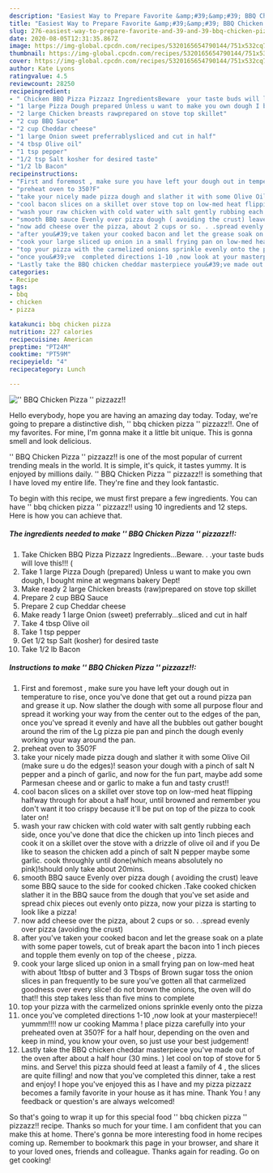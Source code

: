 ```yaml
---
description: "Easiest Way to Prepare Favorite &amp;#39;&amp;#39; BBQ Chicken Pizza &amp;#39;&amp;#39; pizzazz!!"
title: "Easiest Way to Prepare Favorite &amp;#39;&amp;#39; BBQ Chicken Pizza &amp;#39;&amp;#39; pizzazz!!"
slug: 276-easiest-way-to-prepare-favorite-and-39-and-39-bbq-chicken-pizza-and-39-and-39-pizzazz
date: 2020-08-05T12:31:35.867Z
image: https://img-global.cpcdn.com/recipes/5320165654790144/751x532cq70/bbq-chicken-pizza-pizzazz-recipe-main-photo.jpg
thumbnail: https://img-global.cpcdn.com/recipes/5320165654790144/751x532cq70/bbq-chicken-pizza-pizzazz-recipe-main-photo.jpg
cover: https://img-global.cpcdn.com/recipes/5320165654790144/751x532cq70/bbq-chicken-pizza-pizzazz-recipe-main-photo.jpg
author: Kate Lyons
ratingvalue: 4.5
reviewcount: 28250
recipeingredient:
- " Chicken BBQ Pizza Pizzazz IngredientsBeware  your taste buds will love this "
- "1 large Pizza Dough prepared Unless u want to make you own dough I bought mine at wegmans bakery Dept"
- "2 large Chicken breasts rawprepared on stove top skillet"
- "2 cup BBQ Sauce"
- "2 cup Cheddar cheese"
- "1 large Onion sweet preferrablysliced and cut in half"
- "4 tbsp Olive oil"
- "1 tsp pepper"
- "1/2 tsp Salt kosher for desired taste"
- "1/2 lb Bacon"
recipeinstructions:
- "First and foremost , make sure you have left your dough out in temperature to rise, once you&#39;ve done that get out a round pizza pan and grease it up. Now slather the dough with some all purpose flour and spread it working your way from the center out to the edges of the pan, once you&#39;ve spread it evenly and have all the bubbles out gather bought around the rim of the Lg pizza pie pan and pinch the dough evenly working your way around the pan."
- "preheat oven to 350?F"
- "take your nicely made pizza dough and slather it with some Olive Oil (make sure u do the edges)! season your dough with a pinch of salt N pepper and a pinch of garlic, and now for the fun part,  maybe add some Parmesan cheese and or garlic to make a fun and tasty crust!!"
- "cool bacon slices on a skillet over stove top on low-med heat flipping halfway through for about a half hour, until browned and remember you don&#39;t want it too crispy because it&#39;ll be put on top of the pizza to cook later on!"
- "wash your raw chicken with cold water with salt gently rubbing each side, once you&#39;ve done that dice the chicken up into 1inch pieces and cook it on a skillet over the stove with a drizzle of olive oil and if you De like to season the chicken add a pinch of salt N pepper maybe some garlic. cook throughly until done(which means absolutely no pink)!should only take about 20mins."
- "smooth BBQ sauce Evenly over pizza dough ( avoiding the crust) leave some BBQ sauce to the side for cooked chicken .Take cooked chicken slather it in the BBQ sauce from the dough that you&#39;ve set aside and spread chix pieces out evenly onto pizza, now your pizza is starting to look like a pizza!"
- "now add cheese over the pizza, about 2 cups or so. . .spread evenly over pizza (avoiding the crust)"
- "after you&#39;ve taken your cooked bacon and let the grease soak on a plate with some paper towels, cut of break apart the bacon into 1 inch pieces and topple them evenly on top of the cheese , pizza."
- "cook your large sliced up onion in a small frying pan on low-med heat with about 1tbsp of butter and 3 Tbsps of Brown sugar toss the onion slices in pan frequently to be sure you&#39;ve gotten all that carmelized goodness over every slice!  do not brown the onions, the oven will do that!! this step takes less than five mins to complete"
- "top your pizza with the carmelized onions sprinkle evenly onto the pizza"
- "once you&#39;ve  completed directions 1-10 ,now look at your masterpiece!!  yummm!!!!  now ur cooking Mamma !  place pizza carefully into your preheated oven at 350?F for a half hour, depending on the oven and keep in mind,  you know your oven, so just use your best judgement!"
- "Lastly take the BBQ chicken cheddar masterpiece you&#39;ve made out of the oven after about a half hour (30 mins. ) let cool on top of stove for 5 mins. and Serve! this pizza should feed at least a family of 4 , the slices are quite filling! and now that you&#39;ve completed this dinner, take a rest and enjoy! I hope you&#39;ve enjoyed this as I have and my pizza pizzazz becomes a family favorite in your house as it has mine.  Thank You ! any feedback or question&#39;s are always welcomed!"
categories:
- Recipe
tags:
- bbq
- chicken
- pizza

katakunci: bbq chicken pizza 
nutrition: 227 calories
recipecuisine: American
preptime: "PT24M"
cooktime: "PT59M"
recipeyield: "4"
recipecategory: Lunch

---
```



![&#39;&#39; BBQ Chicken Pizza &#39;&#39; pizzazz!!](https://img-global.cpcdn.com/recipes/5320165654790144/751x532cq70/bbq-chicken-pizza-pizzazz-recipe-main-photo.jpg)

Hello everybody, hope you are having an amazing day today. Today, we're going to prepare a distinctive dish, &#39;&#39; bbq chicken pizza &#39;&#39; pizzazz!!. One of my favorites. For mine, I'm gonna make it a little bit unique. This is gonna smell and look delicious.

&#39;&#39; BBQ Chicken Pizza &#39;&#39; pizzazz!! is one of the most popular of current trending meals in the world. It is simple, it's quick, it tastes yummy. It is enjoyed by millions daily. &#39;&#39; BBQ Chicken Pizza &#39;&#39; pizzazz!! is something that I have loved my entire life. They're fine and they look fantastic.




To begin with this recipe, we must first prepare a few ingredients. You can have &#39;&#39; bbq chicken pizza &#39;&#39; pizzazz!! using 10 ingredients and 12 steps. Here is how you can achieve that.

<!--inarticleads1-->

##### The ingredients needed to make &#39;&#39; BBQ Chicken Pizza &#39;&#39; pizzazz!!:

1. Take  Chicken BBQ Pizza Pizzazz Ingredients...Beware. . .your taste buds will love this!!! (
1. Take 1 large Pizza Dough (prepared) Unless u want to make you own dough, I bought mine at wegmans bakery Dept!
1. Make ready 2 large Chicken breasts (raw)prepared on stove top skillet
1. Prepare 2 cup BBQ Sauce
1. Prepare 2 cup Cheddar cheese
1. Make ready 1 large Onion (sweet) preferrably...sliced and cut in half
1. Take 4 tbsp Olive oil
1. Take 1 tsp pepper
1. Get 1/2 tsp Salt (kosher) for desired taste
1. Take 1/2 lb Bacon




<!--inarticleads2-->

##### Instructions to make &#39;&#39; BBQ Chicken Pizza &#39;&#39; pizzazz!!:

1. First and foremost , make sure you have left your dough out in temperature to rise, once you&#39;ve done that get out a round pizza pan and grease it up. Now slather the dough with some all purpose flour and spread it working your way from the center out to the edges of the pan, once you&#39;ve spread it evenly and have all the bubbles out gather bought around the rim of the Lg pizza pie pan and pinch the dough evenly working your way around the pan.
1. preheat oven to 350?F
1. take your nicely made pizza dough and slather it with some Olive Oil (make sure u do the edges)! season your dough with a pinch of salt N pepper and a pinch of garlic, and now for the fun part,  maybe add some Parmesan cheese and or garlic to make a fun and tasty crust!!
1. cool bacon slices on a skillet over stove top on low-med heat flipping halfway through for about a half hour, until browned and remember you don&#39;t want it too crispy because it&#39;ll be put on top of the pizza to cook later on!
1. wash your raw chicken with cold water with salt gently rubbing each side, once you&#39;ve done that dice the chicken up into 1inch pieces and cook it on a skillet over the stove with a drizzle of olive oil and if you De like to season the chicken add a pinch of salt N pepper maybe some garlic. cook throughly until done(which means absolutely no pink)!should only take about 20mins.
1. smooth BBQ sauce Evenly over pizza dough ( avoiding the crust) leave some BBQ sauce to the side for cooked chicken .Take cooked chicken slather it in the BBQ sauce from the dough that you&#39;ve set aside and spread chix pieces out evenly onto pizza, now your pizza is starting to look like a pizza!
1. now add cheese over the pizza, about 2 cups or so. . .spread evenly over pizza (avoiding the crust)
1. after you&#39;ve taken your cooked bacon and let the grease soak on a plate with some paper towels, cut of break apart the bacon into 1 inch pieces and topple them evenly on top of the cheese , pizza.
1. cook your large sliced up onion in a small frying pan on low-med heat with about 1tbsp of butter and 3 Tbsps of Brown sugar toss the onion slices in pan frequently to be sure you&#39;ve gotten all that carmelized goodness over every slice!  do not brown the onions, the oven will do that!! this step takes less than five mins to complete
1. top your pizza with the carmelized onions sprinkle evenly onto the pizza
1. once you&#39;ve  completed directions 1-10 ,now look at your masterpiece!!  yummm!!!!  now ur cooking Mamma !  place pizza carefully into your preheated oven at 350?F for a half hour, depending on the oven and keep in mind,  you know your oven, so just use your best judgement!
1. Lastly take the BBQ chicken cheddar masterpiece you&#39;ve made out of the oven after about a half hour (30 mins. ) let cool on top of stove for 5 mins. and Serve! this pizza should feed at least a family of 4 , the slices are quite filling! and now that you&#39;ve completed this dinner, take a rest and enjoy! I hope you&#39;ve enjoyed this as I have and my pizza pizzazz becomes a family favorite in your house as it has mine.  Thank You ! any feedback or question&#39;s are always welcomed!




So that's going to wrap it up for this special food &#39;&#39; bbq chicken pizza &#39;&#39; pizzazz!! recipe. Thanks so much for your time. I am confident that you can make this at home. There's gonna be more interesting food in home recipes coming up. Remember to bookmark this page in your browser, and share it to your loved ones, friends and colleague. Thanks again for reading. Go on get cooking!
